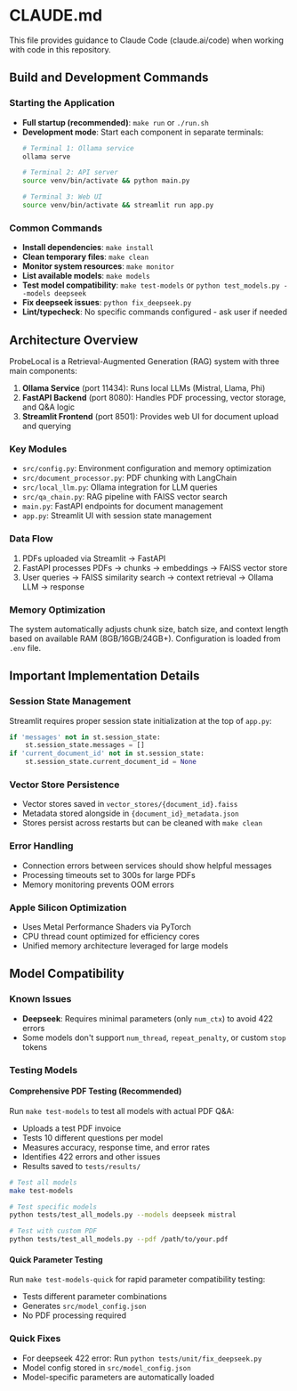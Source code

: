 # CLAUDE.md

This file provides guidance to Claude Code (claude.ai/code) when working with code in this repository.

## Build and Development Commands

### Starting the Application
- **Full startup (recommended)**: `make run` or `./run.sh`
- **Development mode**: Start each component in separate terminals:
  ```bash
  # Terminal 1: Ollama service
  ollama serve
  
  # Terminal 2: API server
  source venv/bin/activate && python main.py
  
  # Terminal 3: Web UI
  source venv/bin/activate && streamlit run app.py
  ```

### Common Commands
- **Install dependencies**: `make install`
- **Clean temporary files**: `make clean`
- **Monitor system resources**: `make monitor`
- **List available models**: `make models`
- **Test model compatibility**: `make test-models` or `python test_models.py --models deepseek`
- **Fix deepseek issues**: `python fix_deepseek.py`
- **Lint/typecheck**: No specific commands configured - ask user if needed

## Architecture Overview

ProbeLocal is a Retrieval-Augmented Generation (RAG) system with three main components:

1. **Ollama Service** (port 11434): Runs local LLMs (Mistral, Llama, Phi)
2. **FastAPI Backend** (port 8080): Handles PDF processing, vector storage, and Q&A logic
3. **Streamlit Frontend** (port 8501): Provides web UI for document upload and querying

### Key Modules
- `src/config.py`: Environment configuration and memory optimization
- `src/document_processor.py`: PDF chunking with LangChain
- `src/local_llm.py`: Ollama integration for LLM queries
- `src/qa_chain.py`: RAG pipeline with FAISS vector search
- `main.py`: FastAPI endpoints for document management
- `app.py`: Streamlit UI with session state management

### Data Flow
1. PDFs uploaded via Streamlit → FastAPI
2. FastAPI processes PDFs → chunks → embeddings → FAISS vector store
3. User queries → FAISS similarity search → context retrieval → Ollama LLM → response

### Memory Optimization
The system automatically adjusts chunk size, batch size, and context length based on available RAM (8GB/16GB/24GB+). Configuration is loaded from `.env` file.

## Important Implementation Details

### Session State Management
Streamlit requires proper session state initialization at the top of `app.py`:
```python
if 'messages' not in st.session_state:
    st.session_state.messages = []
if 'current_document_id' not in st.session_state:
    st.session_state.current_document_id = None
```

### Vector Store Persistence
- Vector stores saved in `vector_stores/{document_id}.faiss`
- Metadata stored alongside in `{document_id}_metadata.json`
- Stores persist across restarts but can be cleaned with `make clean`

### Error Handling
- Connection errors between services should show helpful messages
- Processing timeouts set to 300s for large PDFs
- Memory monitoring prevents OOM errors

### Apple Silicon Optimization
- Uses Metal Performance Shaders via PyTorch
- CPU thread count optimized for efficiency cores
- Unified memory architecture leveraged for large models

## Model Compatibility

### Known Issues
- **Deepseek**: Requires minimal parameters (only `num_ctx`) to avoid 422 errors
- Some models don't support `num_thread`, `repeat_penalty`, or custom `stop` tokens

### Testing Models

#### Comprehensive PDF Testing (Recommended)
Run `make test-models` to test all models with actual PDF Q&A:
- Uploads a test PDF invoice
- Tests 10 different questions per model
- Measures accuracy, response time, and error rates
- Identifies 422 errors and other issues
- Results saved to `tests/results/`

```bash
# Test all models
make test-models

# Test specific models
python tests/test_all_models.py --models deepseek mistral

# Test with custom PDF
python tests/test_all_models.py --pdf /path/to/your.pdf
```

#### Quick Parameter Testing
Run `make test-models-quick` for rapid parameter compatibility testing:
- Tests different parameter combinations
- Generates `src/model_config.json`
- No PDF processing required

### Quick Fixes
- For deepseek 422 error: Run `python tests/unit/fix_deepseek.py`
- Model config stored in `src/model_config.json`
- Model-specific parameters are automatically loaded